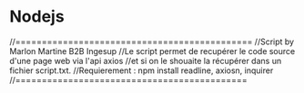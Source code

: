 # Nodejs
//=============================================
//Script by Marlon Martine B2B Ingesup
//Le script permet de recupérer le code source d'une page web via l'api axios
//et si on le shouaite la récupérer dans un fichier script.txt.
//Requierement : npm install readline, axiosn, inquirer
//============================================
